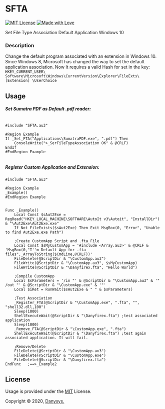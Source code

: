 # SFTA

[![MIT License](https://img.shields.io/github/license/mashape/apistatus.svg)]()
[![Made with Love](https://img.shields.io/badge/Made%20with-%E2%9D%A4-red.svg?colorB=11a9f7)]()


Set File Type Association Default Application Windows 10


### Description

Change the default program associated with an extension in Windows 10.\
Since Windows 8, Microsoft has changed the way to set the default application association. Now It requires a valid Hash for set in the key: `HKEY_CURRENT_USER\ Software\Microsoft\Windows\CurrentVersion\Explorer\FileExts\[Extension] \UserChoice`


## Usage

##### Set Sumatra PDF as Default .pdf reader:
```autoit

#include "SFTA.au3"

#Region Example
If _Set_FTA("Applications\SumatraPDF.exe", ".pdf") Then
	ConsoleWrite(">_SerFileTypeAssociation OK" & @CRLF)
EndIf
#EndRegion Example


```

##### Register Custom Application and Extension:
```autoit
#include "SFTA.au3"

#Region Example
_Example()
#EndRegion Example


Func _Example()
	Local Const $sAut2Exe = RegRead("HKEY_LOCAL_MACHINE\SOFTWARE\AutoIt v3\Autoit", "InstallDir") & "\Aut2Exe\Aut2Exe.exe"
	If Not FileExists($sAut2Exe) Then Exit MsgBox(0, "Error", "Unable to find Aut2Exe.exe Path")

	;Create CustomApp Script and .fta File
	Local Const $sMyCustomApp = '#include <Array.au3>' & @CRLF & 'MsgBox(0,"I''m Default App for .fta files",_ArrayToString($CmdLine,@CRLF))'
	FileDelete(@ScriptDir & "\CustomApp.au3")
	FileWrite(@ScriptDir & "\CustomApp.au3", $sMyCustomApp)
	FileWrite(@ScriptDir & "\Danyfirex.fta", "Hello World")

	;Compile CustomApp
	Local $sParameters = '/in "' & @ScriptDir & "\CustomApp.au3" & '" /out "' & @ScriptDir & "\CustomApp.exe" & '"'
	Local $iRet = RunWait($sAut2Exe & " " & $sParameters)

	;Test Association
	_Register_FTA(@ScriptDir & "\CustomApp.exe", ".fta", "", "shell32.dll,100")
	Sleep(1000)
	ShellExecuteWait(@ScriptDir & "\Danyfirex.fta") ;test associated application
	Sleep(1000)
	_Remove_FTA(@ScriptDir & "\CustomApp.exe", ".fta")
	ShellExecuteWait(@ScriptDir & "\Danyfirex.fta") ;test again associated application. It will fail.

	;Remove/Delete
	FileDelete(@ScriptDir & "\CustomApp.au3")
	FileDelete(@ScriptDir & "\CustomApp.exe")
	FileDelete(@ScriptDir & "\Danyfirex.fta")
EndFunc   ;==>_Example2

```




<!-- ## Acknowledgments & Credits -->


## License

Usage is provided under the [MIT](https://choosealicense.com/licenses/mit/) License.

Copyright © 2020, [Danysys.](https://www.danysys.com)
